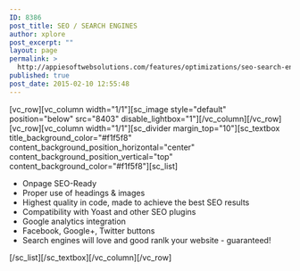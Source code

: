 ```yaml
---
ID: 8386
post_title: SEO / SEARCH ENGINES
author: xplore
post_excerpt: ""
layout: page
permalink: >
  http://appiesoftwebsolutions.com/features/optimizations/seo-search-engines/
published: true
post_date: 2015-02-10 12:55:48
---
```

[vc_row][vc_column width="1/1"][sc_image style="default" position="below" src="8403" disable_lightbox="1"][/vc_column][/vc_row][vc_row][vc_column width="1/1"][sc_divider margin_top="10"][sc_textbox title_background_color="#f1f5f8" content_background_position_horizontal="center" content_background_position_vertical="top" content_background_color="#f1f5f8"][sc_list]
<ul>
	<li>Onpage SEO-Ready</li>
	<li>Proper use of headings &amp; images</li>
	<li>Highest quality in code, made to achieve the best SEO results</li>
	<li>Compatibility with Yoast and other SEO plugins</li>
	<li>Google analytics integration</li>
	<li>Facebook, Google+, Twitter buttons</li>
	<li>Search engines will love and good ranlk your website - guaranteed!</li>
</ul>
[/sc_list][/sc_textbox][/vc_column][/vc_row]
